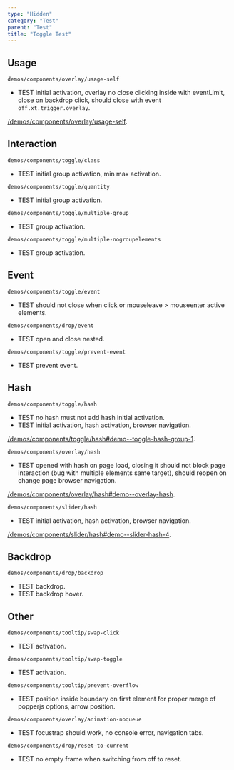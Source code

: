 ```yaml
---
type: "Hidden"
category: "Test"
parent: "Test"
title: "Toggle Test"
---
```


## Usage

`demos/components/overlay/usage-self`
- TEST initial activation, overlay no close clicking inside with eventLimit, close on backdrop click, should close with event `off.xt.trigger.overlay`.

[/demos/components/overlay/usage-self](/demos/components/overlay/usage-self).

## Interaction

`demos/components/toggle/class`
- TEST initial group activation, min max activation.

<demo>
  <demoinline src="demos/components/toggle/class">
  </demoinline>
</demo>

`demos/components/toggle/quantity`
- TEST initial group activation.

<demo>
  <demoinline src="demos/components/toggle/quantity">
  </demoinline>
</demo>

`demos/components/toggle/multiple-group`
- TEST group activation.

<demo>
  <demoinline src="demos/components/toggle/multiple-group">
  </demoinline>
</demo>

`demos/components/toggle/multiple-nogroupelements`
- TEST group activation.

<demo>
  <demoinline src="demos/components/toggle/multiple-nogroupelements">
  </demoinline>
</demo>

## Event

`demos/components/toggle/event`
- TEST should not close when click or mouseleave > mouseenter active elements.

<demo>
  <demoinline src="demos/components/toggle/event">
  </demoinline>
</demo>

`demos/components/drop/event`
- TEST open and close nested.

<demo>
  <demoinline src="demos/components/drop/event">
  </demoinline>
</demo>

`demos/components/toggle/prevent-event`
- TEST prevent event.

<demo>
  <demoinline src="demos/components/toggle/prevent-event">
  </demoinline>
  <demoinline src="demos/components/toggle/prevent-event-hover">
  </demoinline>
</demo>

## Hash

`demos/components/toggle/hash`
- TEST no hash must not add hash initial activation.
- TEST initial activation, hash activation, browser navigation.

[/demos/components/toggle/hash#demo--toggle-hash-group-1](/demos/components/toggle/hash#demo--toggle-hash-group-1).

`demos/components/overlay/hash`
- TEST opened with hash on page load, closing it should not block page interaction (bug with multiple elements same target), should reopen on change page browser navigation.

[/demos/components/overlay/hash#demo--overlay-hash](/demos/components/overlay/hash#demo--overlay-hash).

`demos/components/slider/hash`
- TEST initial activation, hash activation, browser navigation.

[/demos/components/slider/hash#demo--slider-hash-4](/demos/components/slider/hash#demo--slider-hash-4).

## Backdrop

`demos/components/drop/backdrop`
- TEST backdrop.
- TEST backdrop hover.

<demo>
  <demoinline src="demos/components/drop/backdrop">
  </demoinline>
  <demoinline src="demos/components/tooltip/backdrop">
  </demoinline>
</demo>

## Other

`demos/components/tooltip/swap-click`
- TEST activation.

<demo>
  <demoinline src="demos/components/tooltip/swap-click">
  </demoinline>
</demo>

`demos/components/tooltip/swap-toggle`
- TEST activation.

<demo>
  <demoinline src="demos/components/tooltip/swap-toggle">
  </demoinline>
</demo>

`demos/components/tooltip/prevent-overflow`
- TEST position inside boundary on first element for proper merge of popperjs options, arrow position.

<demo>
  <demoinline src="demos/components/tooltip/prevent-overflow">
  </demoinline>
</demo>

`demos/components/overlay/animation-noqueue`
- TEST focustrap should work, no console error, navigation tabs.

<demo>
  <demoinline src="demos/components/overlay/animation-noqueue">
  </demoinline>
</demo>

`demos/components/drop/reset-to-current`
- TEST no empty frame when switching from off to reset.

<demo>
  <demoinline src="demos/components/drop/reset-to-current">
  </demoinline>
</demo>
